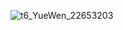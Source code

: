 ![t6_YueWen_22653203](https://user-images.githubusercontent.com/17806205/203684061-a13d999b-24c0-4f96-b45c-df0cce1e0ab9.jpg)

